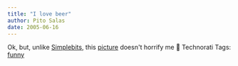 ```yaml
---
title: "I love beer"
author: Pito Salas
date: 2005-06-16
---
```




Ok, but, unlike [Simplebits](<http://www.simplebits.com/>), this
[picture](<http://www.rumborak.com/Accident.jpg>) doesn't horrify me 🙂
Technorati Tags: [funny](<http://technorati.com/tag/funny>)


